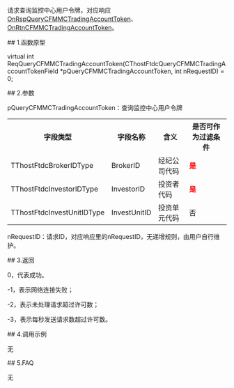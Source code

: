 <p>请求查询监控中心用户令牌，对应响应<a href="../../CTHOSTFTDCTRADERAPI/ONRSPQUERYCFMMCTRADINGACCOUNTTOKEN/">OnRspQueryCFMMCTradingAccountToken</a>、<a href="../../CTHOSTFTDCTRADERAPI/ONRTNCFMMCTRADINGACCOUNTTOKEN/">OnRtnCFMMCTradingAccountToken</a>。</p>
<span class="anchor" id="baad4259-1dd8-4dca-9c96-7ce9bea925f4"></span>
## 1.函数原型
<p>virtual int ReqQueryCFMMCTradingAccountToken(CThostFtdcQueryCFMMCTradingAccountTokenField *pQueryCFMMCTradingAccountToken, int nRequestID) = 0;</p>
<span class="anchor" id="a6f11b0a-caf2-4bef-a8ab-8b7ed6a9d1f9"></span>
## 2.参数
<p>pQueryCFMMCTradingAccountToken：查询监控中心用户令牌</p>
<table><tr><th style="TEXT-ALIGN: center;">字段类型</th><th style="TEXT-ALIGN: center;">字段名称</th><th style="TEXT-ALIGN: center;">含义</th><th style="TEXT-ALIGN: center;">是否可作为过滤条件</th></tr><tr><td style="TEXT-ALIGN: left;">TThostFtdcBrokerIDType</td>
<td style="TEXT-ALIGN: left;">BrokerID</td>
<td style="TEXT-ALIGN: left;">经纪公司代码</td>
<td style="TEXT-ALIGN: left;"><strong><font color="#FF0000">是</font></strong></td>
</tr>
<tr><td style="TEXT-ALIGN: left;">TThostFtdcInvestorIDType</td>
<td style="TEXT-ALIGN: left;">InvestorID</td>
<td style="TEXT-ALIGN: left;">投资者代码</td>
<td style="TEXT-ALIGN: left;"><strong><font color="#FF0000">是</font></strong></td>
</tr>
<tr><td style="TEXT-ALIGN: left;">TThostFtdcInvestUnitIDType</td>
<td style="TEXT-ALIGN: left;">InvestUnitID</td>
<td style="TEXT-ALIGN: left;">投资单元代码</td>
<td style="TEXT-ALIGN: left;">否</td>
</tr>
</table>
<p>nRequestID：请求ID，对应响应里的nRequestID，无递增规则，由用户自行维护。</p>
<span class="anchor" id="857aee47-395f-4117-9fec-1ccc67f6b58d"></span>
## 3.返回
<p>0，代表成功。</p>
<p>-1，表示网络连接失败；</p>
<p>-2，表示未处理请求超过许可数；</p>
<p>-3，表示每秒发送请求数超过许可数。</p>
<span class="anchor" id="915006fa-eecd-48e4-b331-cad7dbec6a26"></span>
## 4.调用示例
<p>无</p>
<span class="anchor" id="3aabda81-4aec-4b21-b807-d8e59e9030d3"></span>
## 5.FAQ
<p>无</p>
